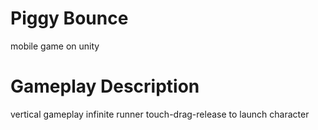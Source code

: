 # Piggy Bounce
 mobile game on unity 

 # Gameplay Description 
  vertical gameplay
  infinite runner
  touch-drag-release to launch character
  
